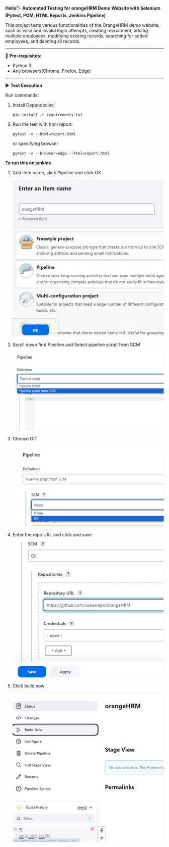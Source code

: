 **Hello**🖐 **Automated Testing for orangeHRM Demo Website with Selenium (Pytest, POM, HTML Reports, Jenkins Pipeline)**

This project tests various functionalities of the OrangeHRM demo website, such as valid and invalid login attempts, creating recruitment, adding multiple employees, modifying existing records, searching for added employees, and deleting all records.
___________________________________________

🎯 **Pre-requisites:**
- Python 3
- Any browsers(Chrome, Firefox, Edge)
___________________________________________

▶ **Test Execution**

Run commands: 
1. Install Dependecies:

       pip install -r requirements.txt
2. Run the test with html report:

       pytest -v --html=report.html 
   or specifying browser

       pytest -v --browser=edge --html=report.html
    

**To run this on jenkins**

1. Add item name, click Pipeline and click OK

   ![img.png](img.png)
2. Scroll down find Pipeline and Select pipeline script from SCM

   ![img_1.png](img_1.png)
3. Choose GIT

   ![img_2.png](img_2.png)
4. Enter the repo URL and click and save

   ![img_3.png](img_3.png)
5. Click build now

   ![img_4.png](img_4.png)



    
   
   
    
